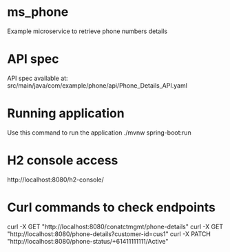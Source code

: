# ms_phone
Example microservice to retrieve phone numbers details

# API spec
API spec available at: src/main/java/com/example/phone/api/Phone_Details_API.yaml

# Running application
Use this command to run the application ./mvnw spring-boot:run

# H2 console access
http://localhost:8080/h2-console/

# Curl commands to check endpoints
curl -X GET "http://localhost:8080/conatctmgmt/phone-details"
curl -X GET "http://localhost:8080/phone-details?customer-id=cus1"
curl -X PATCH "http://localhost:8080/phone-status/+61411111111/Active"
